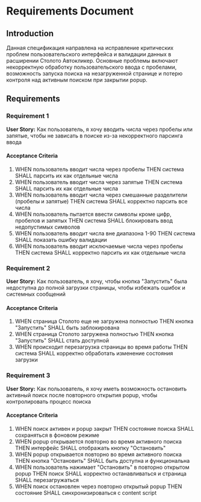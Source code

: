 # Requirements Document

## Introduction

Данная спецификация направлена на исправление критических проблем пользовательского интерфейса и валидации данных в расширении Столото Автокликер. Основные проблемы включают некорректную обработку пользовательского ввода с пробелами, возможность запуска поиска на незагруженной странице и потерю контроля над активным поиском при закрытии popup.

## Requirements

### Requirement 1

**User Story:** Как пользователь, я хочу вводить числа через пробелы или запятые, чтобы не зависать в поиске из-за некорректного парсинга ввода

#### Acceptance Criteria

1. WHEN пользователь вводит числа через пробелы THEN система SHALL парсить их как отдельные числа
2. WHEN пользователь вводит числа через запятые THEN система SHALL парсить их как отдельные числа  
3. WHEN пользователь вводит числа через смешанные разделители (пробелы и запятые) THEN система SHALL корректно парсить все числа
4. WHEN пользователь пытается ввести символы кроме цифр, пробелов и запятых THEN система SHALL блокировать ввод недопустимых символов
5. WHEN пользователь вводит числа вне диапазона 1-90 THEN система SHALL показать ошибку валидации
6. WHEN пользователь вводит исключаемые числа через пробелы THEN система SHALL корректно парсить их как отдельные числа

### Requirement 2

**User Story:** Как пользователь, я хочу, чтобы кнопка "Запустить" была недоступна до полной загрузки страницы, чтобы избежать ошибок и системных сообщений

#### Acceptance Criteria

1. WHEN страница Столото еще не загружена полностью THEN кнопка "Запустить" SHALL быть заблокирована
2. WHEN страница Столото загружена полностью THEN кнопка "Запустить" SHALL стать доступной
3. WHEN происходит перезагрузка страницы во время работы THEN система SHALL корректно обработать изменение состояния загрузки

### Requirement 3

**User Story:** Как пользователь, я хочу иметь возможность остановить активный поиск после повторного открытия popup, чтобы контролировать процесс поиска

#### Acceptance Criteria

1. WHEN поиск активен и popup закрыт THEN состояние поиска SHALL сохраняться в фоновом режиме
2. WHEN popup открывается повторно во время активного поиска THEN интерфейс SHALL отображать кнопку "Остановить"
3. WHEN popup открывается повторно во время активного поиска THEN кнопка "Остановить" SHALL быть доступна и функциональна
4. WHEN пользователь нажимает "Остановить" в повторно открытом popup THEN поиск SHALL корректно останавливаться и страница SHALL перезагружаться
5. WHEN поиск остановлен через повторно открытый popup THEN состояние SHALL синхронизироваться с content script